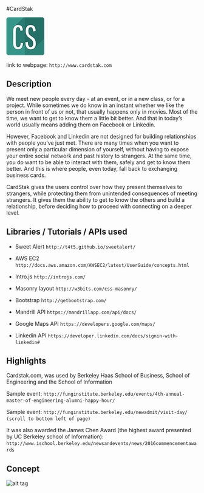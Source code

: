 
#CardStak

![alt tag](https://raw.githubusercontent.com/mozadeh/cardstak/master/new_logo.jpg)

link to webpage: ```http://www.cardstak.com```

## Description

We meet new people every day - at an event, or in a new class, or for a project. While sometimes we do know in an instant whether we like the person in front of us or not, that usually happens only in movies. Most of the time, we want to get to know them a little bit better. And that in today’s world usually means adding them on Facebook or Linkedin.

However, Facebook and Linkedin are not designed for building relationships with people you’ve just met. There are many times when you want to present only a particular dimension of yourself, without having to expose your entire social network and past history to strangers. At the same time, you do want to be able to interact with them, safely and get to know them better. And this is where people, even today, fall back to exchanging business
cards.

CardStak gives the users control over how they present themselves to strangers, while protecting them from unintended consequences of meeting strangers. It gives them the ability to get to know the others and build a relationship, before deciding how to proceed with connecting on a deeper level.

## Libraries / Tutorials / APIs used

- Sweet Alert ```http://t4t5.github.io/sweetalert/```

- AWS EC2 ```http://docs.aws.amazon.com/AWSEC2/latest/UserGuide/concepts.html```

- Intro.js ```http://introjs.com/```

- Masonry layout ```http://w3bits.com/css-masonry/```

- Bootstrap ```http://getbootstrap.com/```

- Mandrill API ```https://mandrillapp.com/api/docs/```

- Google Maps API ```https://developers.google.com/maps/```

- Linkedin API ```https://developer.linkedin.com/docs/signin-with-linkedin#```


## Highlights

Cardstak.com, was used by Berkeley Haas School of Business, School of Engineering and the School of Information 

Sample event: ```http://funginstitute.berkeley.edu/events/4th-annual-master-of-engineering-alumni-happy-hour/``` 

Sample event: ```http://funginstitute.berkeley.edu/newadmit/visit-day/ (scroll to bottom left of page) ```

It was also awarded the James Chen Award (the highest award presented by UC Berkeley school of Information): 
```http://www.ischool.berkeley.edu/newsandevents/news/2016commencementawards ```


## Concept

![alt tag](https://raw.githubusercontent.com/mozadeh/cardstak/master/poster.jpg)


